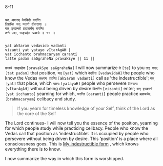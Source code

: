 ## <a name='_11'></a>
8-11


```shloka-sa

यत् अक्षरम् वेदविदो वदन्ति
विशन्ति यत् यतयो वीतरागाः ।
यत् इच्छन्तो ब्रह्मचर्यम् चरन्ति
तत्ते पदम् सङ्ग्रहेण प्रवक्ष्ये ॥ ११ ॥

```
```shloka-sa-hk

yat akSaram vedavido vadanti
vizanti yat yatayo vItarAgAH |
yat icchanto brahmacaryam caranti
tatte padam saGgraheNa pravakSye || 11 ||

```
`प्रवक्ष्ये सङ्ग्रहेण` `[pravakSye saGgraheNa]` I will now summarize `ते` `[te]` to you `तत् पदम्` `[tat padam]` that position, `यत्` `[yat]` which `वेदविदः` `[vedavidaH]` the people who know the Vedas `अक्षरम् वदन्ति` `[akSaram vadanti]` call as 'the indestructible'; `यत्` `[yat]` that place, which `यतयः` `[yatayaH]` people who persevere `वीतरागाः` `[vItarAgAH]` without being driven by desire `विशन्ति` `[vizanti]` enter; `यत् इच्छन्तो` `[yat icchanto]` yearning for which, `चरन्ति` `[caranti]` people practice `ब्रह्मचर्यम्` `[brahmacaryam]` celibacy and study.


<a name='applnote_138'></a>
> If you yearn for timeless knowledge of your Self, think of the Lord as the core of the Self



The Lord continues- I will now tell you the essence of the position, yearning for which people study while practicing celibacy. People who know the Vedas call that position as ‘indestructible’. It is occupied by people who persevere without being driven by desire. This ‘position’ is a place where all consciousness goes. This is 
[My indestructible form](consciousness_nature_of_the_Lord)
, which knows everything there is to know. 

I now summarize the way in which this form is worshipped.


